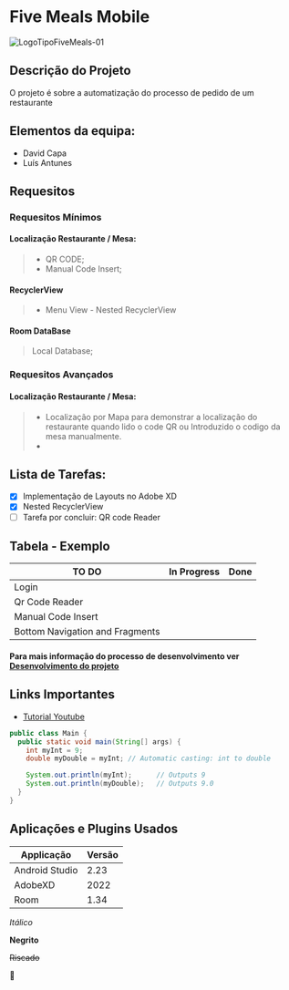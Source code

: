 # Five Meals Mobile


![LogoTipoFiveMeals-01](https://user-images.githubusercontent.com/79425111/166903045-81d3276f-b219-4925-91d7-3f8325a36eb6.png )

## Descrição do Projeto

O projeto é sobre a automatização do processo de pedido de um restaurante

## Elementos da equipa:
* David Capa
* Luís Antunes

## Requesitos
### Requesitos Mínimos

#### Localização Restaurante / Mesa: 
>
> - QR CODE;
> - Manual Code Insert;
>
#### RecyclerView
> 
> - Menu View - Nested RecyclerView

#### Room DataBase
>
> Local Database;


### Requesitos Avançados
#### Localização Restaurante / Mesa: 
>
> - Localização por Mapa para demonstrar a localização do restaurante quando lido o code QR ou Introduzido o codigo da mesa manualmente.
> - 



## Lista de Tarefas:
- [x] Implementação de Layouts no Adobe XD
- [x] Nested RecyclerView
- [ ] Tarefa por concluir: QR code Reader

## Tabela - Exemplo
TO DO | In Progress | Done | 
-----------|--------|------|
Login | |
Qr Code Reader | |
Manual Code Insert | |
Bottom Navigation and Fragments | |

#### Para mais informação do processo de desenvolvimento ver [Desenvolvimento do projeto](https://github.com/Capa03/Five-Meals/projects/1)

## Links Importantes
* [Tutorial Youtube](https://www.youtube.com/shorts/Lm5xToJkMWY)

```Java
public class Main {
  public static void main(String[] args) {
    int myInt = 9;
    double myDouble = myInt; // Automatic casting: int to double

    System.out.println(myInt);      // Outputs 9
    System.out.println(myDouble);   // Outputs 9.0
  }
}
```

## Aplicações e Plugins Usados
Applicação | Versão
-----------|--------
Android Studio | 2.23
AdobeXD | 2022
Room | 1.34

*Itálico* 

**Negrito**

~~Riscado~~

🥇
